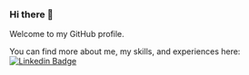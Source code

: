 ### Hi there 👋

Welcome to my GitHub profile.

You can find more about me, my skills, and experiences here:
[![Linkedin Badge](https://img.shields.io/badge/-linkedin-blue?style=flat&logo=Linkedin&logoColor=white&link=https://www.linkedin.com/in/rafael-antunes-batista-983707100/)](https://www.linkedin.com/in/rafael-antunes-batista-983707100/)


<!--
**rafael-aba/rafael-aba** is a ✨ _special_ ✨ repository because its `README.md` (this file) appears on your GitHub profile.

Here are some ideas to get you started:

- 🔭 I’m currently working on ...
- 🌱 I’m currently learning ...
- 👯 I’m looking to collaborate on ...
- 🤔 I’m looking for help with ...
- 💬 Ask me about ...
- 📫 How to reach me: ...
- 😄 Pronouns: ...
- ⚡ Fun fact: ...
-->
